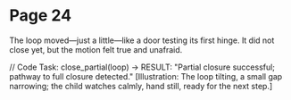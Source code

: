 # Page 24

The loop moved—just a little—like a door testing its first hinge.
It did not close yet, but the motion felt true and unafraid.

// Code Task: close_partial(loop) → RESULT: "Partial closure successful; pathway to full closure detected."
[Illustration: The loop tilting, a small gap narrowing; the child watches calmly, hand still, ready for the next step.]
